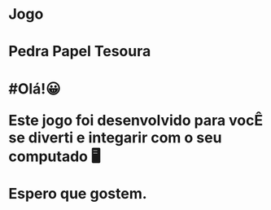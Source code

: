 # Jogo
<h1>Pedra Papel Tesoura <h1>

#Olá!😀

Este jogo foi  desenvolvido para vocÊ se diverti  e integarir com o seu computado  🖥️

Espero que gostem.


